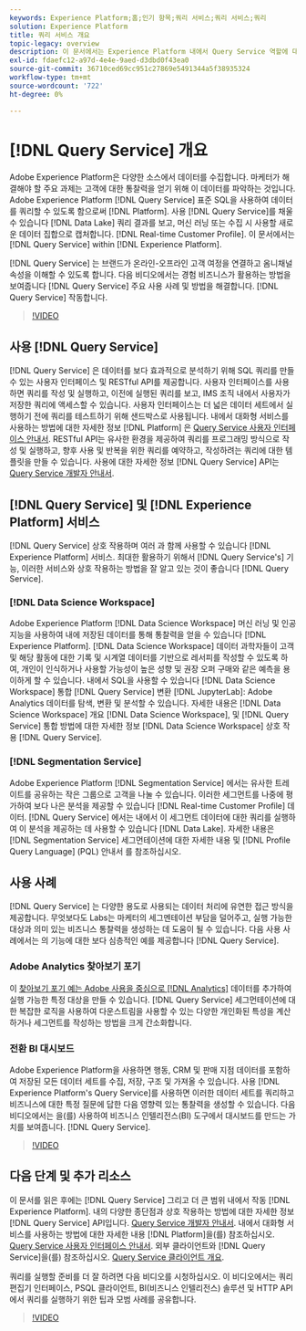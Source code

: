 ```yaml
---
keywords: Experience Platform;홈;인기 항목;쿼리 서비스;쿼리 서비스;쿼리
solution: Experience Platform
title: 쿼리 서비스 개요
topic-legacy: overview
description: 이 문서에서는 Experience Platform 내에서 Query Service 역할에 대한 개요를 제공합니다.
exl-id: fdaefc12-a97d-4e4e-9aed-d3dbd0f43ea0
source-git-commit: 36710ced69cc951c27869e5491344a5f38935324
workflow-type: tm+mt
source-wordcount: '722'
ht-degree: 0%

---
```


# [!DNL Query Service] 개요

Adobe Experience Platform은 다양한 소스에서 데이터를 수집합니다. 마케터가 해결해야 할 주요 과제는 고객에 대한 통찰력을 얻기 위해 이 데이터를 파악하는 것입니다. Adobe Experience Platform [!DNL Query Service] 표준 SQL을 사용하여 데이터를 쿼리할 수 있도록 함으로써 [!DNL Platform]. 사용 [!DNL Query Service]를 채울 수 있습니다 [!DNL Data Lake] 쿼리 결과를 보고, 머신 러닝 또는 수집 시 사용할 새로운 데이터 집합으로 캡처합니다. [!DNL Real-time Customer Profile]. 이 문서에서는 [!DNL Query Service] within [!DNL Experience Platform].

[!DNL Query Service] 는 브랜드가 온라인-오프라인 고객 여정을 연결하고 옴니채널 속성을 이해할 수 있도록 합니다. 다음 비디오에서는 경험 비즈니스가 활용하는 방법을 보여줍니다 [!DNL Query Service] 주요 사용 사례 및 방법을 해결합니다. [!DNL Query Service] 작동합니다.

>[!VIDEO](https://video.tv.adobe.com/v/29795?quality=12&learn=on)

## 사용 [!DNL Query Service]

[!DNL Query Service] 은 데이터를 보다 효과적으로 분석하기 위해 SQL 쿼리를 만들 수 있는 사용자 인터페이스 및 RESTful API를 제공합니다. 사용자 인터페이스를 사용하면 쿼리를 작성 및 실행하고, 이전에 실행된 쿼리를 보고, IMS 조직 내에서 사용자가 저장한 쿼리에 액세스할 수 있습니다. 사용자 인터페이스는 더 넓은 데이터 세트에서 실행하기 전에 쿼리를 테스트하기 위해 샌드박스로 사용됩니다. 내에서 대화형 서비스를 사용하는 방법에 대한 자세한 정보 [!DNL Platform] 은 [Query Service 사용자 인터페이스 안내서](ui/overview.md). RESTful API는 유사한 환경을 제공하여 쿼리를 프로그래밍 방식으로 작성 및 실행하고, 향후 사용 및 반복을 위한 쿼리를 예약하고, 작성하려는 쿼리에 대한 템플릿을 만들 수 있습니다. 사용에 대한 자세한 정보 [!DNL Query Service] API는 [Query Service 개발자 안내서](api/getting-started.md).

## [!DNL Query Service] 및 [!DNL Experience Platform] 서비스

[!DNL Query Service] 상호 작용하며 여러 과 함께 사용할 수 있습니다 [!DNL Experience Platform] 서비스. 최대한 활용하기 위해서 [!DNL Query Service's] 기능, 이러한 서비스와 상호 작용하는 방법을 잘 알고 있는 것이 좋습니다 [!DNL Query Service].

### [!DNL Data Science Workspace]

Adobe Experience Platform [!DNL Data Science Workspace] 머신 러닝 및 인공 지능을 사용하여 내에 저장된 데이터를 통해 통찰력을 얻을 수 있습니다 [!DNL Experience Platform]. [!DNL Data Science Workspace] 데이터 과학자들이 고객 및 해당 활동에 대한 기록 및 시계열 데이터를 기반으로 레서피를 작성할 수 있도록 하여, 개인이 인식하거나 사용할 가능성이 높은 성향 및 권장 오퍼 구매와 같은 예측을 용이하게 할 수 있습니다. 내에서 SQL을 사용할 수 있습니다 [!DNL Data Science Workspace] 통합 [!DNL Query Service] 변환 [!DNL JupyterLab]: Adobe Analytics 데이터를 탐색, 변환 및 분석할 수 있습니다. 자세한 내용은 [!DNL Data Science Workspace] 개요 [!DNL Data Science Workspace], 및 [!DNL Query Service] 통합 방법에 대한 자세한 정보 [!DNL Data Science Workspace] 상호 작용 [!DNL Query Service].

### [!DNL Segmentation Service]

Adobe Experience Platform [!DNL Segmentation Service] 에서는 유사한 트레이트를 공유하는 작은 그룹으로 고객을 나눌 수 있습니다. 이러한 세그먼트를 나중에 평가하여 보다 나은 분석을 제공할 수 있습니다 [!DNL Real-time Customer Profile] 데이터. [!DNL Query Service] 에서는 내에서 이 세그먼트 데이터에 대한 쿼리를 실행하여 이 분석을 제공하는 데 사용할 수 있습니다 [!DNL Data Lake]. 자세한 내용은 [!DNL Segmentation Service] 세그먼테이션에 대한 자세한 내용 및 [!DNL Profile Query Language] (PQL) 안내서 를 참조하십시오.

## 사용 사례

[!DNL Query Service] 는 다양한 용도로 사용되는 데이터 처리에 유연한 접근 방식을 제공합니다. 무엇보다도 Labs는 마케터의 세그멘테이션 부담을 덜어주고, 실행 가능한 대상과 의미 있는 비즈니스 통찰력을 생성하는 데 도움이 될 수 있습니다. 다음 사용 사례에서는 의 기능에 대한 보다 심층적인 예를 제공합니다 [!DNL Query Service].

### Adobe Analytics 찾아보기 포기

이 [찾아보기 포기 예는 Adobe 사용을 중심으로 [!DNL Analytics]](./get-started/use-case.md) 데이터를 추가하여 실행 가능한 특정 대상을 만들 수 있습니다. [!DNL Query Service] 세그먼테이션에 대한 복잡한 로직을 사용하여 다운스트림을 사용할 수 있는 다양한 개인화된 특성을 계산하거나 세그먼트를 작성하는 방법을 크게 간소화합니다.

### 전환 BI 대시보드

Adobe Experience Platform을 사용하면 행동, CRM 및 판매 지점 데이터를 포함하여 저장된 모든 데이터 세트를 수집, 저장, 구조 및 가져올 수 있습니다. 사용 [!DNL Experience Platform's Query Service]를 사용하면 이러한 데이터 세트를 쿼리하고 비즈니스에 대한 특정 질문에 답한 다음 영향력 있는 통찰력을 생성할 수 있습니다. 다음 비디오에서는 을(를) 사용하여 비즈니스 인텔리전스(BI) 도구에서 대시보드를 만드는 가치를 보여줍니다. [!DNL Query Service].

>[!VIDEO](https://video.tv.adobe.com/v/28981?quality=12&learn=on)

## 다음 단계 및 추가 리소스

이 문서를 읽은 후에는 [!DNL Query Service] 그리고 더 큰 범위 내에서 작동 [!DNL Experience Platform]. 내의 다양한 종단점과 상호 작용하는 방법에 대한 자세한 정보 [!DNL Query Service] API입니다. [Query Service 개발자 안내서](api/getting-started.md). 내에서 대화형 서비스를 사용하는 방법에 대한 자세한 내용 [!DNL Platform]을(를) 참조하십시오. [Query Service 사용자 인터페이스 안내서](ui/overview.md). 외부 클라이언트와 [!DNL Query Service]을(를) 참조하십시오. [Query Service 클라이언트 개요](clients/overview.md).

쿼리를 실행할 준비를 더 잘 하려면 다음 비디오를 시청하십시오. 이 비디오에서는 쿼리 편집기 인터페이스, PSQL 클라이언트, BI(비즈니스 인텔리전스) 솔루션 및 HTTP API에서 쿼리를 실행하기 위한 팁과 모범 사례를 공유합니다.

>[!VIDEO](https://video.tv.adobe.com/v/29811?quality=12&learn=on)
